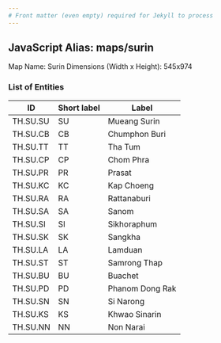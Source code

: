 ```yaml
---
# Front matter (even empty) required for Jekyll to process
---
```


## JavaScript Alias: maps/surin

Map Name: Surin
Dimensions (Width x Height): 545x974

### List of Entities

| ID       | Short label | Label           |
| -------- | ----------- | --------------- |
| TH.SU.SU | SU          | Mueang Surin    |
| TH.SU.CB | CB          | Chumphon Buri   |
| TH.SU.TT | TT          | Tha Tum         |
| TH.SU.CP | CP          | Chom Phra       |
| TH.SU.PR | PR          | Prasat          |
| TH.SU.KC | KC          | Kap Choeng      |
| TH.SU.RA | RA          | Rattanaburi     |
| TH.SU.SA | SA          | Sanom           |
| TH.SU.SI | SI          | Sikhoraphum     |
| TH.SU.SK | SK          | Sangkha         |
| TH.SU.LA | LA          | Lamduan         |
| TH.SU.ST | ST          | Samrong Thap    |
| TH.SU.BU | BU          | Buachet         |
| TH.SU.PD | PD          | Phanom Dong Rak |
| TH.SU.SN | SN          | Si Narong       |
| TH.SU.KS | KS          | Khwao Sinarin   |
| TH.SU.NN | NN          | Non Narai       |
